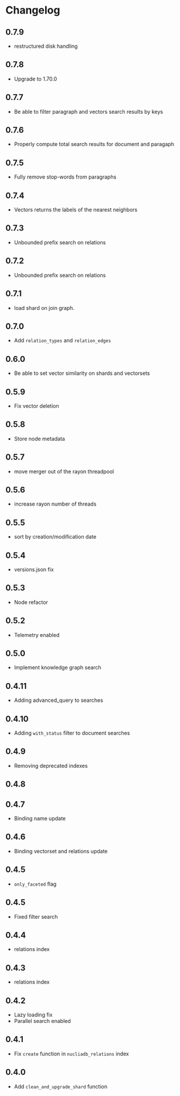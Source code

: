 # Changelog
## 0.7.9

- restructured disk handling

## 0.7.8

- Upgrade to 1.70.0

## 0.7.7

- Be able to filter paragraph and vectors search results by keys

## 0.7.6

- Properly compute total search results for document and paragaph

## 0.7.5

- Fully remove stop-words from paragraphs
## 0.7.4

- Vectors returns the labels of the nearest neighbors 
## 0.7.3

- Unbounded prefix search on relations
## 0.7.2

- Unbounded prefix search on relations
## 0.7.1

- load shard on join graph.

## 0.7.0

- Add `relation_types` and `relation_edges`

## 0.6.0

- Be able to set vector similarity on shards and vectorsets

## 0.5.9

- Fix vector deletion 

## 0.5.8

- Store node metadata
## 0.5.7

- move merger out of the rayon threadpool
## 0.5.6

- increase rayon number of threads

## 0.5.5

- sort by creation/modification date

## 0.5.4

- versions.json fix

## 0.5.3

- Node refactor

## 0.5.2

- Telemetry enabled

## 0.5.0

- Implement knowledge graph search

## 0.4.11

- Adding advanced_query to searches

## 0.4.10

- Adding `with_status` filter to document searches

## 0.4.9

- Removing deprecated indexes

## 0.4.8

## 0.4.7

- Binding name update

## 0.4.6

- Binding vectorset and relations update

## 0.4.5

- `only_faceted` flag

## 0.4.5

- Fixed filter search

## 0.4.4

- relations index

## 0.4.3
- relations index

## 0.4.2

- Lazy loading fix
- Parallel search enabled

## 0.4.1

- Fix `create` function in `nucliadb_relations` index

## 0.4.0

- Add `clean_and_upgrade_shard` function
